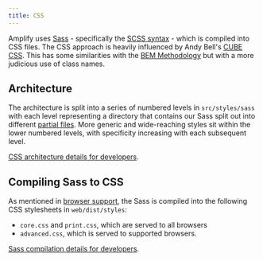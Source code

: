 ```yaml
---
title: CSS
---
```

Amplify uses [Sass](http://sass-lang.com/) - specifically the [SCSS syntax](https://sass-lang.com/documentation/syntax) - which is compiled into CSS files. The CSS approach is heavily influenced by Andy Bell's [CUBE CSS](https://cube.fyi/). This has some similarities with the [BEM Methodology](http://getbem.com/) but with a more judicious use of class names.

Architecture
------------

The architecture is split into a series of numbered levels in `src/styles/sass` with each level representing a directory that contains our Sass split out into different [partial files](https://sass-lang.com/guide#topic-4). More generic and wide-reaching styles sit within the lower numbered levels, with specificity increasing with each subsequent level.

[CSS architecture details for developers](https://github.com/studio24/amplify/blob/main/docs/css.md#css-architecture).

Compiling Sass to CSS
---------------------

As mentioned in [browser support](https://amplify.studio24.net/amplify/get-started/browser-support.html), the Sass is compiled into the following CSS stylesheets in `web/dist/styles`:

-   `core.css` and `print.css`, which are served to all browsers
-   `advanced.css`, which is served to supported browsers.

[Sass compilation details for developers](https://github.com/studio24/amplify/blob/main/docs/css.md#compiling-sass-to-css).